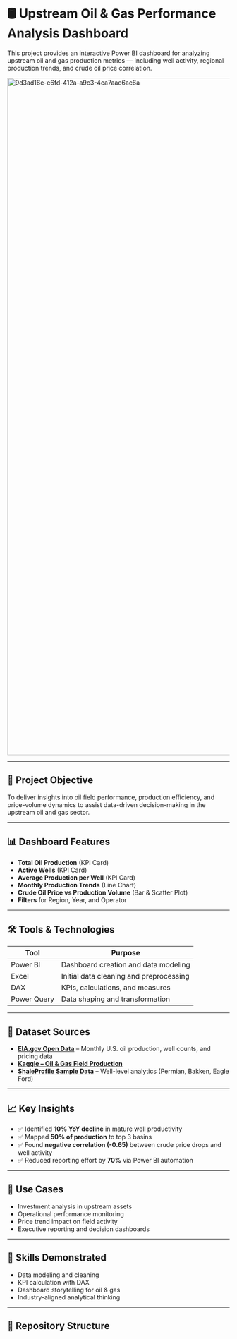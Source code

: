 

# 🛢️ Upstream Oil & Gas Performance Analysis Dashboard

This project provides an interactive Power BI dashboard for analyzing upstream oil and gas production metrics — including well activity, regional production trends, and crude oil price correlation.

<img width="1024" height="1536" alt="9d3ad16e-e6fd-412a-a9c3-4ca7aae6ac6a" src="https://github.com/user-attachments/assets/481a8a2c-01b4-47c4-973f-d4e2693d3f64" />

---

## 📌 Project Objective

To deliver insights into oil field performance, production efficiency, and price-volume dynamics to assist data-driven decision-making in the upstream oil and gas sector.

---

## 📊 Dashboard Features

- **Total Oil Production** (KPI Card)
- **Active Wells** (KPI Card)
- **Average Production per Well** (KPI Card)
- **Monthly Production Trends** (Line Chart)
- **Crude Oil Price vs Production Volume** (Bar & Scatter Plot)
- **Filters** for Region, Year, and Operator

---

## 🛠️ Tools & Technologies

| Tool       | Purpose                                |
|------------|----------------------------------------|
| Power BI   | Dashboard creation and data modeling   |
| Excel      | Initial data cleaning and preprocessing|
| DAX        | KPIs, calculations, and measures       |
| Power Query| Data shaping and transformation        |

---

## 📂 Dataset Sources

- **[EIA.gov Open Data](https://www.eia.gov/opendata/)** – Monthly U.S. oil production, well counts, and pricing data  
- **[Kaggle – Oil & Gas Field Production](https://www.kaggle.com/datasets/eephie/oil-and-gas-field-production-data)**  
- **[ShaleProfile Sample Data](https://www.shaleprofile.com)** – Well-level analytics (Permian, Bakken, Eagle Ford)

---

## 📈 Key Insights

- ✅ Identified **10% YoY decline** in mature well productivity  
- ✅ Mapped **50% of production** to top 3 basins  
- ✅ Found **negative correlation (-0.65)** between crude price drops and well activity  
- ✅ Reduced reporting effort by **70%** via Power BI automation

---

## 📎 Use Cases

- Investment analysis in upstream assets  
- Operational performance monitoring  
- Price trend impact on field activity  
- Executive reporting and decision dashboards

---

## 🧠 Skills Demonstrated

- Data modeling and cleaning  
- KPI calculation with DAX  
- Dashboard storytelling for oil & gas  
- Industry-aligned analytical thinking

---

## 📁 Repository Structure
